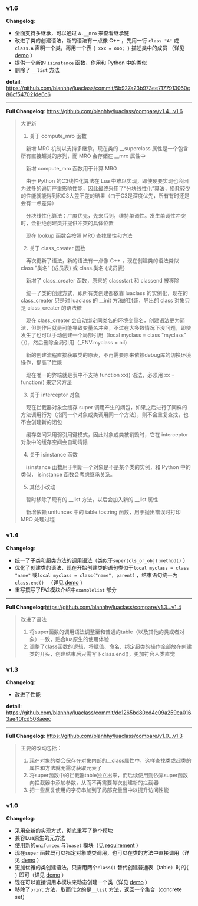 ### v1.6
**Changelog**:
* 全面支持多继承，可以通过 `A.__mro` 来查看继承链
* 改进了类的创建语法，新的语法有一点像 C++ ，先用一行 `class "A"` 或 `class.A` 声明一个类，再用一个表 `{ xxx = ooo; }` 描述类中的成员
（详见 [demo](https://github.com/blanhhy/luaclass/blob/main/demo.lua) ）
* 提供一个新的 `isinstance` 函数，作用和 Python 中的类似
* 删除了 `__list` 方法

**detail**: https://github.com/blanhhy/luaclass/commit/5b927a23b973ee7177913060e86cf547021de6c6

-------

**Full Changelog**:
https://github.com/blanhhy/luaclass/compare/v1.4...v1.6

>大更新
>1. 关于 compute_mro 函数
>
>　新增 MRO 机制以支持多继承，现在类的 __superclass 属性是一个包含所有直接超类的序列，而 MRO 会存储在 __mro 属性中
>
>　新增 compute_mro 函数用于计算 MRO 
>
>　由于 Python 的C3线性化算法在 Lua 中难以实现，即使硬要实现也会因为过多的遍历严重影响性能，因此最终采用了“分块线性化”算法，损耗较少的性能就能得到和C3大差不差的结果（由于C3是深度优先，所有有时还是会有一点差异）
>
>　分块线性化算法：广度优先，先来后到，维持单调性。发生单调性冲突时，会拒绝创建类并提供冲突的具体位置
>
>　现在 lookup 函数会按照 MRO 查找属性和方法
>
>2. 关于 class_creater 函数
>
>　再次更新了语法，新的语法有一点像 C++ ，现在创建类的语法类似 class "类名" {成员表} 或 class.类名 {成员表}
>
>　新增了 class_creater 函数，原来的 classstart 和 classend 被移除
>
>　统一了类的创建方式，即所有类创建都依靠 luaclass 的实例化，现在的 class_creater 只是对 luaclass 的 __init 方法的封装，导出的 class 对象只是 class_creater 的语法糖
>
>　现在 class_creater 会自动绑定同类名的环境变量名，创建语法更为简洁，但副作用就是可能导致变量名冲突，不过在大多数情况下没问题，即使发生了也可以手动创建一个局部引用（local myclass = class "myclass" {}），然后删除全局引用（_ENV.myclass = nil）
>
>　新的创建流程直接获取类的原表，不再需要原来依赖debug库的切换环境操作，提高了性能
>
>　现在唯一的弊端就是表中不支持 function xx() 语法，必须用 xx = function() 来定义方法
>
>3. 关于 interceptor 对象
>
>　现在拦截器对象会缓存 super 调用产生的闭包，如果之后进行了同样的方法调用行为（指同一个对象或类调用同一个方法），则不会重复查找，也不会创建新的闭包
>
>　缓存空间采用弱引用键模式，因此对象或类被销毁时，它在 interceptor 对象中的缓存空间会自动清除
>
>4. 关于 isinstance 函数
>
>　isinstance 函数用于判断一个对象是不是某个类的实例，和 Python 中的类似， isinstance 函数会考虑继承关系。
>
>5. 其他小改动
>
>　暂时移除了现有的 __list 方法，以后会加入新的 __list 属性
>
>　新增依赖 unifuncex 中的 table.tostring 函数，用于抛出错误时打印 MRO 处理过程



### v1.4
**Changelog**:
* 统一了子类和超类方法的调用语法（类似于`super(cls_or_obj):method()` ）
* 优化了创建类的语法，现在开始创建类的语句类似于`local myclass = class "name"` 或`local myclass = class("name", parent)` ，结束语句统一为`class.end() `
（详见 [demo](https://github.com/blanhhy/luaclass/blob/main/demo.lua) ）
* 重写撰写了FA2模块介绍中`examplelist` 部分

-------

**Full Changelog**:https://github.com/blanhhy/luaclass/compare/v1.3...v1.4

>改进了语法
>1. 将super函数的调用语法调整至和普通的table（以及其他的类或者对象）一致，贴合lua原生的使用体验
>2. 调整了class函数的逻辑，将赋值、命名、绑定超类的操作全部放在创建类的开头，创建结束后只需写下class.end()，更加符合人类直觉



### v1.3
**Changelog**:

* 改进了性能

**detail**: https://github.com/blanhhy/luaclass/commit/de1265bd80cd4e09a259ea0163ae40fcd508aeec

-------

**Full Changelog**: https://github.com/blanhhy/luaclass/compare/v1.0...v1.3

>主要的改动包括：
>1. 现在对象的类会保存在对象内部的__class属性中，这样查找类或超类的属性和方法就无需访获取元表了
>2. 将super函数中的拦截器table独立出来，而后续使用则依靠super函数向拦截器中添加参数，从而不再需要每次创建新的拦截器
>3. 把一些反复使用的字符串加到了局部变量当中以提升访问性能



### v1.0
**Changelog**:
* 采用全新的实现方式，彻底重写了整个模块
* 兼容Lua原生的元方法
* 使用新的`unifuncex` 与`luaset` 模块（见 [requirement](https://github.com/blanhhy/luaclass/blob/main/requirement.md) ）
* 现在`super` 函数既可以指定对象或类调用，也可以在类的方法中直接调用（详见 [demo](https://github.com/blanhhy/luaclass/blob/main/demo.lua) ）
* 更加优雅的类创建语法，只需用两个`class()` 替代创建普通表（table）时的`{ }` 即可（详见 [demo](https://github.com/blanhhy/luaclass/blob/main/demo.lua) ）
* 现在可以直接调用本模块来动态创建一个类（详见 [demo](https://github.com/blanhhy/luaclass/blob/main/demo.lua) ）
* 移除了`print` 方法，取而代之的是`__list` 方法，返回一个集合（concrete set）
